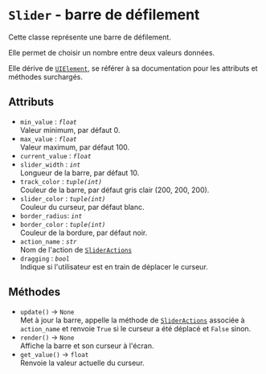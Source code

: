 # `Slider` - barre de défilement
Cette classe représente une barre de défilement.

Elle permet de choisir un nombre entre deux valeurs données.

Elle dérive de [`UIElement`](ui_element.md), se référer à sa documentation pour les attributs et méthodes surchargés.
## Attributs
- `min_value` : *`float`* \
  Valeur minimum, par défaut 0.
- `max_value` : *`float`* \
  Valeur maximum, par défaut 100.
- `current_value` : *`float`*
- `slider_width` : *`int`* \
  Longueur de la barre, par défaut 10.
- `track_color` : *`tuple(int)`* \
  Couleur de la barre, par défaut gris clair (200, 200, 200).
- `slider_color` : *`tuple(int)`* \
  Couleur du curseur, par défaut blanc.
- `border_radius`: *`int`*
- `border_color` : *`tuple(int)`* \
  Couleur de la bordure, par défaut noir.
- `action_name` : *`str`* \
  Nom de l'action de [`SliderActions`](slider_actions.md)
- `dragging` : *`bool`* \
  Indique si l'utilisateur est en train de déplacer le curseur.

## Méthodes
- `update()` &rarr; `None` \
  Met à jour la barre, appelle la méthode de [`SliderActions`](slider_actions.md) associée à `action_name` et 
  renvoie `True` si le curseur a été déplacé et `False` sinon.
- `render()` &rarr; `None` \
  Affiche la barre et son curseur à l'écran.
- `get_value()` &rarr; `float` \
  Renvoie la valeur actuelle du curseur.
  